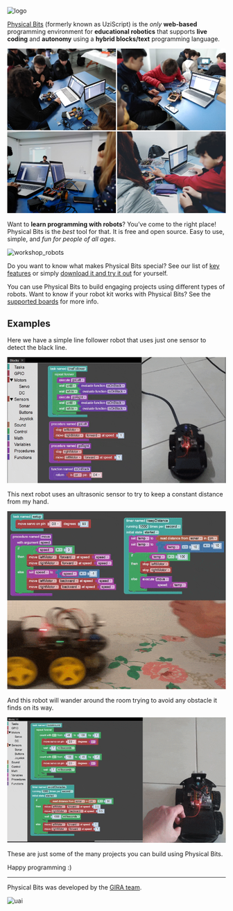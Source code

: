 ![logo](./img/logo.png)

[Physical Bits](https://gira.github.io/PhysicalBits/) (formerly known as UziScript) is the *only* __web-based__ programming environment for __educational robotics__ that supports __live coding__ and __autonomy__ using a __hybrid blocks/text__ programming language.

![workshop_1](./img/workshop_1.png)
![workshop_2](./img/workshop_2.png)

Want to __learn programming with robots__? You’ve come to the right place! Physical Bits is the *best* tool for that. It is free and open source. Easy to use, simple, and *fun for people of all ages*.

![workshop_robots](./img/workshop_robots.png)

Do you want to know what makes Physical Bits special? See our list of [key features](./getting_started/FEATURES.md) or simply [download it and try it out](./download/) for yourself.

You can use Physical Bits to build engaging projects using different types of robots. Want to know if your robot kit works with Physical Bits? See the [supported boards](./getting_started/BOARDS.md) for more info.

## Examples

Here we have a simple line follower robot that uses just one sensor to detect the black line.

![line_follower](./img/line_follower.gif)

This next robot uses an ultrasonic sensor to try to keep a constant distance from my hand.

![keep_distance](./img/keep_distance.gif)

And this robot will wander around the room trying to avoid any obstacle it finds on its way.

![avoid_obstacles](./img/avoid_obstacles.gif)

These are just some of the many projects you can build using Physical Bits.

Happy programming :)

---

Physical Bits was developed by the [GIRA team](./about/README.md).

![uai](./img/uai.png)
